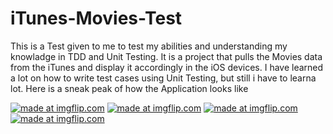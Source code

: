 # iTunes-Movies-Test

This is a Test given to me to test my abilities and understanding my knowladge in TDD and Unit Testing.
It is a project that pulls the Movies data from the iTunes and display it accordingly in the iOS devices.
I have learned a lot on how to write test cases using Unit Testing, but still i have to learna lot.
Here is a sneak peak of how the Application looks like

<a href="https://imgflip.com/i/36puu5"><img src="https://i.imgflip.com/36puu5.jpg" title="made at imgflip.com"/></a>
<a href="https://imgflip.com/i/36pv2v"><img src="https://i.imgflip.com/36pv2v.jpg" title="made at imgflip.com"/></a>
<a href="https://imgflip.com/i/36pv3v"><img src="https://i.imgflip.com/36pv3v.jpg" title="made at imgflip.com"/></a>
<a href="https://imgflip.com/i/36pv4w"><img src="https://i.imgflip.com/36pv4w.jpg" title="made at imgflip.com"/></a>
